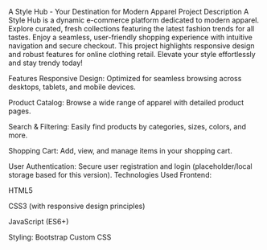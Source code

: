 A Style Hub - Your Destination for Modern Apparel
Project Description
A Style Hub is a dynamic e-commerce platform dedicated to modern apparel. Explore curated, fresh collections featuring the latest fashion trends for all tastes. Enjoy a seamless, user-friendly shopping experience with intuitive navigation and secure checkout. This project highlights responsive design and robust features for online clothing retail. Elevate your style effortlessly and stay trendy today!

Features
Responsive Design: Optimized for seamless browsing across desktops, tablets, and mobile devices.

Product Catalog: Browse a wide range of apparel with detailed product pages.

Search & Filtering: Easily find products by categories, sizes, colors, and more.

Shopping Cart: Add, view, and manage items in your shopping cart.

User Authentication: Secure user registration and login (placeholder/local storage based for this version).
Technologies Used
Frontend:

HTML5

CSS3 (with responsive design principles)

JavaScript (ES6+)

Styling:
Bootstrap
Custom CSS

